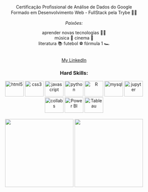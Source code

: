 <!--<h2 align="center"> Olá pessoas... </h2>-->
<!--<h1 align="center"> Meu nome é Valdênio Martinho </h1>-->

<p align="center">
  Certiﬁcação Proﬁssional de Análise de Dados do
Google<br>
  Formado em Desenvolvimento Web - FullStack pela Trybe 👨‍🎓 </br></br>
  <i>Paixões:</i>
</p>
<div align="center">
  <p> aprender novas tecnologias 👨‍💻 </br>
      música 🎼     
      cinema 🎥 </br>
      literatura 📚
      futebol ⚽
      fórmula 1 🏎️
      </p>
      </br> <a href='https://www.linkedin.com/in/valdeniomartinho458'>My LinkedIn</a>


<div>

### Hard Skills:
<div>
  <img alt="html5" height="50" width="60" src="https://cdn.jsdelivr.net/gh/devicons/devicon/icons/html5/html5-plain-wordmark.svg" style="max-width:100%;">
  <img alt="css3" height="50" width="60" src="https://cdn.jsdelivr.net/gh/devicons/devicon/icons/css3/css3-plain-wordmark.svg" style="max-width:100%;">
  <img alt="javascript" height="50" width="60" src="https://cdn.jsdelivr.net/gh/devicons/devicon/icons/javascript/javascript-plain.svg" style="max-width:100%;">
    <img alt="python" height="50" width="60" src="https://cdn.worldvectorlogo.com/logos/python-5.svg" style="max-width:100%;">  
    <img alt="R" height="50" width="60" src="https://www.rmining.com.br/wp-content/uploads/2015/08/RStudio-Ball.png" style="max-width:100%;">  
<!--   <img alt="java" height="60" width"50" src="https://encrypted-tbn0.gstatic.com/images?q=tbn:ANd9GcTSmBx5waS3b7Izj9v8TMoGAvONtbtfkvQFi9wmInA7&s"> -->
  <img alt="mysql" height="50" width="60" src="https://static.cdnlogo.com/logos/m/10/mysql.svg" style="max-width:100%;"> 
   <img alt="jupyter" height="50" width="60" src="https://encrypted-tbn0.gstatic.com/images?q=tbn:ANd9GcR76SbKqbDSxuMwFotaNhgN5zSNs4EZJCVdnA&usqp=CAU">
  <img alt="collabs" height="50" width="60" src="https://upload.wikimedia.org/wikipedia/commons/thumb/d/d0/Google_Colaboratory_SVG_Logo.svg/2560px-Google_Colaboratory_SVG_Logo.svg.png">
<!--   <img alt="reactjs" height="50" width="60" src="https://cdn.jsdelivr.net/gh/devicons/devicon/icons/react/react-original.svg" style="max-width:100%;"> -->
<!--     <img alt="typescript" height="50" width="60" src="https://cdn.worldvectorlogo.com/logos/typescript.svg" style="max-width:100%;">  -->
<!--   <img alt="docker" height="50" width="60" src="https://cdn.worldvectorlogo.com/logos/docker.svg" style="max-width:100%;"> -->
  <img alt="Power BI" height="50" width="60" src="https://cdn-dynmedia-1.microsoft.com/is/image/microsoftcorp/Analysts_PBI?resMode=sharp2&op_usm=1.5,0.65,15,0&wid=2000&qlt=99&fmt=png-alpha&fit=constrain" style="max-width:100%;">
  <img alt="Tableau" height="50" width="60" src="https://encrypted-tbn0.gstatic.com/images?q=tbn:ANd9GcQ_2migbUoEmLP_fALQOvVclhMqzwwaclT0W7kh4gsJ&s" style="max-width:100%;">  
<!--    <img alt="node" height="50" width="60" src="https://upload.wikimedia.org/wikipedia/commons/d/d9/Node.js_logo.svg" style="max-width:100%;"> -->
<!--   <img alt="mongodb" height="50" width="60" src="https://encrypted-tbn0.gstatic.com/images?q=tbn:ANd9GcQ3NY8hINYOGnKXQKwNbcqjCLBdyGJ-D2zRyxd0kEaS&s" style="max-width:100%;">   -->
     

</div>
</br>


<div align="center">
  <img height="220em" src="https://github-readme-stats.vercel.app/api?username=valdenio458&show_icons=true&theme=dark&title_color=0fa36b&text_color=fff&icon_color=0fa36b&bg_color=0d1117&locale=en&border_radius=8&cache_seconds=1800&custom_title=Stats"/>
  <img height="220em" src="https://github-readme-stats.vercel.app/api/top-langs/?username=valdenio458&langs_count=10&layout=compact&theme=dark&text_color=fff&bg_color=0d1117&border_radius=8&title_color=0fa36b&custom_title=Languages"/>
</div>

<!--![github contribution grid snake animation](https://raw.githubusercontent.com/platane/platane/output/github-contribution-grid-snake.svg)-->
